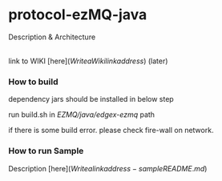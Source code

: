 # protocol-ezMQ-java

Description & Architecture</br></br>

link to WIKI [here]($Write a Wiki link address$) (later)

### How to build 

dependency jars should be installed in below step

run build.sh in *EZMQ/java/edgex-ezmq* path

if there is some build error. please check fire-wall on network.


### How to run Sample

Description [here]($Write a link address - sample README.md$)
